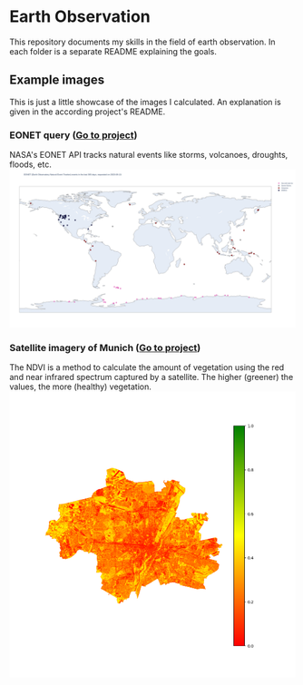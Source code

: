 # Earth Observation #
This repository documents my skills in the field of earth observation. In each folder is a separate README explaining the goals.

## Example images
This is just a little showcase of the images I calculated. An explanation is given in the according project's README.

### EONET query ([Go to project](./eonet/))
NASA's EONET API tracks natural events like storms, volcanoes, droughts, floods, etc.
![](./eonet/eonet-data/eonet_events_plot.png)

### Satellite imagery of Munich ([Go to project](./satellite_imagery/))
The NDVI is a method to calculate the amount of vegetation using the red and near infrared spectrum captured by a satellite. The higher (greener) the values, the more (healthy) vegetation.
![](./NDVI/USGS/image_working_dir/ndvi_2022-07-18/out/legend_cmap_ndvi.png)
